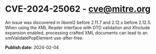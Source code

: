 # CVE-2024-25062 - cve@mitre.org

An issue was discovered in libxml2 before 2.11.7 and 2.12.x before 2.12.5. When using the XML Reader interface with DTD validation and XInclude expansion enabled, processing crafted XML documents can lead to an xmlValidatePopElement use-after-free.

**Publish date:** 2024-02-04

